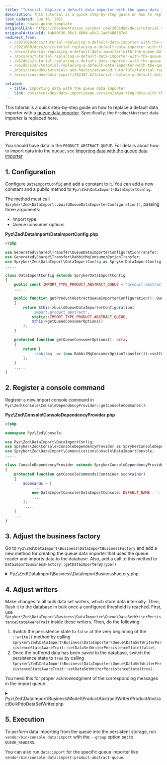```yaml
---
title: "Tutorial: Replace a default data importer with the queue data importer"
description: This tutorial is a quick step-by-step guide on how to replace a default data importer with a queue data importer.
last_updated: Jun 16, 2021
template: howto-guide-template
originalLink: https://documentation.spryker.com/2021080/docs/tutorial-replacing-a-default-data-importer-with-the-queue-data-importer
originalArticleId: fab80f36-95c1-480d-a5c2-1ad5488587e8
redirect_from:
  - /2021080/docs/tutorial-replacing-a-default-data-importer-with-the-queue-data-importer
  - /2021080/docs/en/tutorial-replacing-a-default-data-importer-with-the-queue-data-importer
  - /docs/tutorial-replacing-a-default-data-importer-with-the-queue-data-importer
  - /docs/en/tutorial-replacing-a-default-data-importer-with-the-queue-data-importer
  - /v6/docs/tutorial-replacing-a-default-data-importer-with-the-queue-data-importer
  - /v6/docs/en/tutorial-replacing-a-default-data-importer-with-the-queue-data-importer
  - /docs/scos/dev/tutorials-and-howtos/advanced-tutorials/tutorial-replacing-a-default-data-importer-with-the-queue-data-importer.html
  - /docs/scos/dev/data-import/202307.0/tutorial-replace-a-default-data-importer-with-the-queue-data-importer.html

related:
  - title: Importing data with the queue data importer
    link: docs/scos/dev/data-import/page.version/importing-data-with-the-queue-data-importer.html
---
```


This tutorial is a quick step-by-step guide on how to replace a default data importer with a [queue data importer](/docs/scos/dev/data-import/{{site.version}}/importing-data-with-the-queue-data-importer.html).
Specifically, the `ProductAbstract` data importer is replaced here.

## Prerequisites

You should have data in the `PRODUCT_ABSTRACT_QUEUE`. For details about how to import data into the queue, see [Importing data with the queue data importer](/docs/scos/dev/data-import/{{site.version}}/importing-data-with-the-queue-data-importer.html#importing-data-from-csv-to-queue)

## 1. Configuration

Configure `DataImportConfig` and add a constant to it. You can add a new constant and a public method to  `Pyz\Zed\DataImport\DataImportConfig`.

The method must call `Spryker\Zed\DataImport::buildQueueDataImporterConfiguration()`, passing three arguments:

* Import type
* Queue consumer options

**Pyz\Zed\DataImport\DataImportConfig.php**

```php
<?php

use Generated\Shared\Transfer\QueueDataImporterConfigurationTransfer;
use Generated\Shared\Transfer\RabbitMqConsumerOptionTransfer;
use Spryker\Zed\DataImport\DataImportConfig as SprykerDataImportConfig;
.....

class DataImportConfig extends SprykerDataImportConfig
{
    public const IMPORT_TYPE_PRODUCT_ABSTRACT_QUEUE = 'product-abstract-queue'; // We assumed you already provided the data in this queue
    .....

    public function getProductAbstractQueueImporterConfiguration(): QueueDataImporterConfigurationTransfer
    {
        return $this->buildQueueDataImporterConfiguration(
            'import.product_abstract',
            static::IMPORT_TYPE_PRODUCT_ABSTRACT_QUEUE,
            $this->getQueueConsumerOptions()
        );
    }

    protected function getQueueConsumerOptions(): array
    {
        return [
            'rabbitmq' => (new RabbitMqConsumerOptionTransfer())->setConsumerExclusive(false)->setNoWait(false),
        ];
    }
    .....
}
```

## 2. Register a console command

Register a new import console command in `Pyz\Zed\Console\ConsoleDependencyProvider::getConsoleCommands()`:

**Pyz\Zed\Console\ConsoleDependencyProvider.php**

```php
<?php

namespace Pyz\Zed\Console;

use Pyz\Zed\DataImport\DataImportConfig;
use Spryker\Zed\Console\ConsoleDependencyProvider as SprykerConsoleDependencyProvider;
use Spryker\Zed\DataImport\Communication\Console\DataImportConsole;
.....

class ConsoleDependencyProvider extends SprykerConsoleDependencyProvider
{
    protected function getConsoleCommands(Container $container)
    {
        $commands = [
            .....
            new DataImportConsole(DataImportConsole::DEFAULT_NAME . ':' . DataImportConfig::IMPORT_TYPE_PRODUCT_ABSTRACT_QUEUE),
            .....
        ];
        .....
    }
    .....
}
```

## 3. Adjust the business factory

Go to `Pyz\Zed\DataImport\Business\DataImportBusinessFactory` and add a new method for creating the queue data importer that uses the queue reader and imports data to the database.
Also, add a call to this method to `DataImportBusinessFactory::getDataImporterByType()`.

<details><summary markdown='span'>Pyz\Zed\DataImport\Business\DataImportBusinessFactory.php</summary>

```php
<?php

use Spryker\Zed\DataImport\Business\DataImporter\Queue\QueueDataImporterInterface;
.....

class DataImportBusinessFactory extends SprykerDataImportBusinessFactory
{
    .....
    public function getDataImporterByType()
    {
        .....
            case DataImportConfig::IMPORT_TYPE_PRODUCT_ABSTRACT_QUEUE:
                return $this->createProductAbstractQueueImporter($dataImportConfigurationActionTransfer);

        .....
    }

    protected function createProductAbstractQueueImporter(): QueueDataImporterInterface
    {
        $dataImporter = $this->createQueueDataImporter($this->getConfig()->getProductAbstractQueueImporterConfiguration());

        $dataSetStepBroker = $this->createTransactionAwareDataSetStepBroker(ProductAbstractHydratorStep::BULK_SIZE);
        $dataSetStepBroker
            ->addStep($this->createAddLocalesStep())
            ->addStep($this->createAddCategoryKeysStep())
            ->addStep($this->createTaxSetNameToIdTaxSetStep(ProductAbstractHydratorStep::KEY_TAX_SET_NAME))
            ->addStep($this->createAttributesExtractorStep())
            ->addStep($this->createProductLocalizedAttributesExtractorStep([
                ProductAbstractHydratorStep::KEY_NAME,
                ProductAbstractHydratorStep::KEY_URL,
                ProductAbstractHydratorStep::KEY_DESCRIPTION,
                ProductAbstractHydratorStep::KEY_META_TITLE,
                ProductAbstractHydratorStep::KEY_META_DESCRIPTION,
                ProductAbstractHydratorStep::KEY_META_KEYWORDS,
            ]))
            ->addStep(new ProductAbstractHydratorStep());
        $dataImporter->addDataSetStepBroker($dataSetStepBroker);
        $dataImporter->setDataSetWriter($this->createProductAbstractDataImportWriters());

        return $dataImporter;
    }
    .....
}
```
</details>

## 4. Adjust writers

Make changes to all bulk data set writers, which store data internally. Then, flush it to the database in bulk once a configured threshold is reached.
First, use `Spryker\Zed\DataImport\Business\DataImporter\Queue\DataSetWriterPersistenceStateAwareTrait` inside these writers. Then, do the following:

1. Switch the persistence state to `false` at the very beginning of the `::write()` method by calling `Spryker\Zed\DataImport\Business\DataImporter\Queue\DataSetWriterPersistenceStateAwareTrait::setDataSetWriterPersistenceState(false)`.
2. Once the buffered data has been saved to the database, switch the persistence state to `true`  by calling `Spryker\Zed\DataImport\Business\DataImporter\Queue\DataSetWriterPersistenceStateAwareTrait::setDataSetWriterPersistenceState(true)`.

You need this for proper acknowledgment of the corresponding messages in the import queue.

<details><summary markdown='span'>Pyz\Zed\DataImport\Business\Model\ProductAbstract\Writer\ProductAbstractBulkPdoDataSetWriter.php</summary>

```php
<?php

use Spryker\Zed\DataImport\Business\DataImporter\Queue\DataSetWriterPersistenceStateAwareTrait;
use Spryker\Zed\DataImport\Business\Model\DataSet\DataSetInterface;
use Spryker\Zed\DataImport\Business\Model\DataSet\DataSetWriterInterface;
.....

class ProductAbstractBulkPdoDataSetWriter implements DataSetWriterInterface
{
    use DataSetWriterPersistenceStateAwareTrait;

    /**
     * Static buffer.
     */
    protected static $productAbstractCollection = [];

    .....

    public function write(DataSetInterface $dataSet): void
    {
        $this->setDataSetWriterPersistenceState(false);

        // storing data sets in the internal buffer
    }

    .....

    /**
     * Called once the data in the internal buffer is ready to be saved.
     */
    protected function flush(): void
    {
        // writing data from the buffer to database

        $this->setDataSetWriterPersistenceState(true);
    }
}
```
</details>


## 5. Execution

To perform data importing from the queue into the persistent storage, run `vendor/bin/console data:import` with the `--group` option set to `QUEUE_READERS`.

You can also run `data:import` for the specific queue importer like `vendor/bin/console data:import:product-abstract-queue`.

